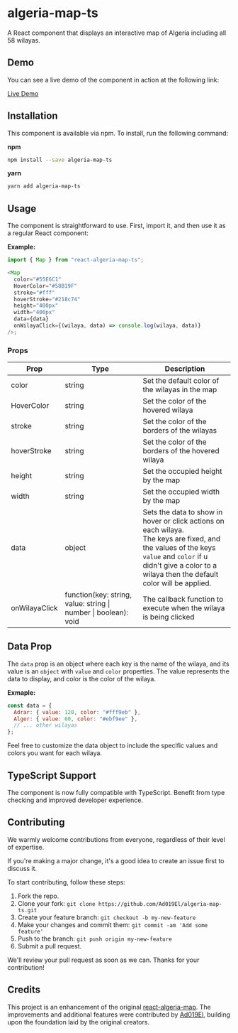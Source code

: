 # algeria-map-ts

A React component that displays an interactive map of Algeria including all 58 wilayas.

## Demo

You can see a live demo of the component in action at the following link:

[Live Demo](https://codesandbox.io/p/devbox/algeria-map-ts-v9p6zg)

## Installation

This component is available via npm. To install, run the following command:

**npm**

```bash
npm install --save algeria-map-ts
```

**yarn**

```bash
yarn add algeria-map-ts
```

## Usage

The component is straightforward to use. First, import it, and then use it as a regular React component:

**Example:**

```ts
import { Map } from "react-algeria-map-ts";

<Map
  color="#55E6C1"
  HoverColor="#58B19F"
  stroke="#fff"
  hoverStroke="#218c74"
  height="400px"
  width="400px"
  data={data}
  onWilayaClick={(wilaya, data) => console.log(wilaya, data)}
/>;
```

### Props

| Prop          | Type                                                            | Description                                                                                                                                                                                                              |
| ------------- | --------------------------------------------------------------- | ------------------------------------------------------------------------------------------------------------------------------------------------------------------------------------------------------------------------ |
| color         | string                                                          | Set the default color of the wilayas in the map                                                                                                                                                                          |
| HoverColor    | string                                                          | Set the color of the hovered wilaya                                                                                                                                                                                      |
| stroke        | string                                                          | Set the color of the borders of the wilayas                                                                                                                                                                              |
| hoverStroke   | string                                                          | Set the color of the borders of the hovered wilaya                                                                                                                                                                       |
| height        | string                                                          | Set the occupied height by the map                                                                                                                                                                                       |
| width         | string                                                          | Set the occupied width by the map                                                                                                                                                                                        |
| data          | object                                                          | Sets the data to show in hover or click actions on each wilaya. <br>The keys are fixed, and the values of the keys <br> `value` and `color` if u didn't give a color to a wilaya then the default color will be applied. |
| onWilayaClick | function(key: string, value: string \| number \| boolean): void | The callback function to execute when the wilaya is being clicked                                                                                                                                                        |

## Data Prop

The `data` prop is an object where each key is the name of the wilaya, and its value is an `object` with `value` and `color` properties. The value represents the data to display, and color is the color of the wilaya.

**Exmaple:**

```js
const data = {
  Adrar: { value: 120, color: "#fff9eb" },
  Alger: { value: 60, color: "#ebf9ee" },
  // ... other wilayas
};
```

Feel free to customize the data object to include the specific values and colors you want for each wilaya.

## TypeScript Support

The component is now fully compatible with TypeScript. Benefit from type checking and improved developer experience.

## Contributing

We warmly welcome contributions from everyone, regardless of their level of expertise.

If you're making a major change, it's a good idea to create an issue first to discuss it.

To start contributing, follow these steps:

1. Fork the repo.
2. Clone your fork: `git clone https://github.com/Ad019El/algeria-map-ts.git`
3. Create your feature branch: `git checkout -b my-new-feature`
4. Make your changes and commit them: `git commit -am 'Add some feature'`
5. Push to the branch: `git push origin my-new-feature`
6. Submit a pull request.

We'll review your pull request as soon as we can. Thanks for your contribution!

## Credits

This project is an enhancement of the original [react-algeria-map](https://github.com/AkliYalaoui/react-algeria-map). The improvements and additional features were contributed by [Ad019El](https://github.com/Ad019El), building upon the foundation laid by the original creators.
